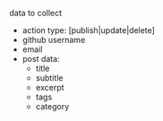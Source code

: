 data to collect

- action type: [publish|update|delete]
- github username
- email
- post data:
  - title
  - subtitle
  - excerpt
  - tags
  - category
